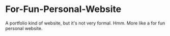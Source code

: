 # For-Fun-Personal-Website
A portfolio kind of website, but it's not very formal. Hmm. More like a for fun personal website.

